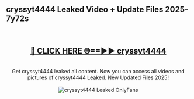 <h2>cryssyt4444 Leaked Video + Update Files 2025- 7y72s</h2>
<br>
<div align="center">
<h2><a href="https://libra.edu.pl?cryssyt4444" rel="nofollow">🔴 CLICK HERE 🌐==►► cryssyt4444</a></h2>
<br>
Get cryssyt4444 leaked all content. Now you can access all videos and pictures of cryssyt4444 Leaked. New Updated Files 2025!
<br>
<br>
<a href="https://libra.edu.pl?cryssyt4444" rel="nofollow" data-target="animated-image.originalLink"><img src="https://i.ibb.co.com/WyWwxjT/player-gif2.gif" alt="cryssyt4444 Leaked OnlyFans" style="max-width: 100%; display: inline-block;" data-target="animated-image.originalImage"></a>
</div>
<br>